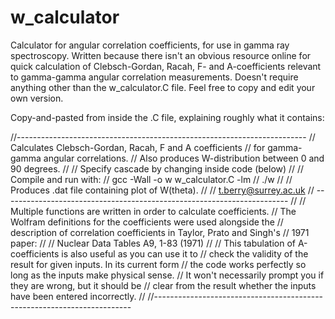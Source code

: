 # w_calculator
Calculator for angular correlation coefficients, for use in gamma ray spectroscopy. Written because there isn't an obvious resource online for quick calculation of Clebsch-Gordan, Racah, F- and A-coefficients relevant to gamma-gamma angular correlation measurements. Doesn't require anything other than the w_calculator.C file. Feel free to copy and edit your own version.


Copy-and-pasted from inside the .C file, explaining roughly what it contains:

//------------------------------------------------------------------------
// Calculates Clebsch-Gordan, Racah, F and A coefficients
// for gamma-gamma angular correlations.
// Also produces W-distribution between 0 and 90 degrees.
//
// Specify cascade by changing inside code (below)
//
// Compile and run with:
//  gcc -Wall -o w w_calculator.C -lm
//  ./w
//
// Produces .dat file containing plot of W(theta).
//
// t.berry@surrey.ac.uk
// -----------------------------------------------------------------------
//
//  Multiple functions are written in order to calculate coefficients.
//  The Wolfram definitions for the coefficients were used alongside the
//  description of correlation coefficients in Taylor, Prato and Singh's
//  1971 paper:
//
//    Nuclear Data Tables A9, 1-83 (1971)
//
//  This tabulation of A-coefficients is also useful as you can use it to
//  check the validity of the result for given inputs. In its current form
//  the code works perfectly so long as the inputs make physical sense.
//  It won't necessarily prompt you if they are wrong, but it should be
//  clear from the result whether the inputs have been entered incorrectly.
//
//------------------------------------------------------------------------
